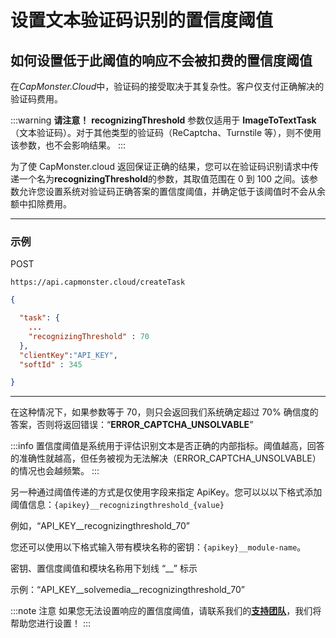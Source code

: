 ﻿---
sidebar_position: 6
sidebar_label: 设置文本验证码识别的置信度阈值
---
# 设置文本验证码识别的置信度阈值
## 如何设置低于此阈值的响应不会被扣费的置信度阈值
在*CapMonster.Cloud*中，验证码的接受取决于其复杂性。客户仅支付正确解决的验证码费用。

:::warning **请注意！**
**recognizingThreshold** 参数仅适用于 **ImageToTextTask**（文本验证码）。对于其他类型的验证码（ReCaptcha、Turnstile 等），则不使用该参数，也不会影响结果。
:::

为了使 CapMonster.cloud 返回保证正确的结果，您可以在验证码识别请求中传递一个名为**recognizingThreshold**的参数，其取值范围在 0 到 100 之间。该参数允许您设置系统对验证码正确答案的置信度阈值，并确定低于该阈值时不会从余额中扣除费用。

---
### 示例
POST
``` http
https://api.capmonster.cloud/createTask
```
``` json
{

  "task": { 
    ...
    "recognizingThreshold" : 70
  },
  "clientKey":"API_KEY",
  "softId" : 345

}
```

---
在这种情况下，如果参数等于 70，则只会返回我们系统确定超过 70% 确信度的答案，否则将返回错误：“**ERROR\_CAPTCHA\_UNSOLVABLE**”

:::info
置信度阈值是系统用于评估识别文本是否正确的内部指标。阈值越高，回答的准确性就越高，但任务被视为无法解决（ERROR_CAPTCHA_UNSOLVABLE）的情况也会越频繁。
:::

另一种通过阈值传递的方式是仅使用字段来指定 ApiKey。您可以以以下格式添加阈值信息：`{apikey}__recognizingthreshold_{value}`

例如，“API_KEY\_\_recognizingthreshold\_70”

您还可以使用以下格式输入带有模块名称的密钥：`{apikey}__module-name`。

密钥、置信度阈值和模块名称用下划线 “\_\_” 标示

示例：“API_KEY\_\_solvemedia\_\_recognizingthreshold\_70”

:::note 注意
如果您无法设置响应的置信度阈值，请联系我们的[**支持团队**](https://helpdesk.zennolab.com/conversation/new)，我们将帮助您进行设置！
:::
